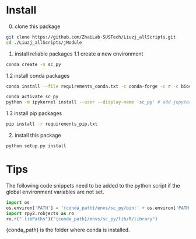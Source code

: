 # Install
0. clone this package
```bash
git clone https://github.com/ZhaiLab-SUSTech/Liuzj_allScripts.git
cd ./Liuzj_allScripts/jModule
```
1. install reliable packages
1.1 create a new environment
```bash
conda create -n sc_py
```
1.2 install conda packages
```bash
conda install --file requirements_conda.txt -c conda-forge -c r -c bioconda -n sc_py # or mamba

conda activate sc_py
python -m ipykernel install --user --display-name 'sc_py' # add jupyter kernel
```
1.3 install pip packages
```bash
pip install -r requirements_pip.txt
```
2. install this package
```bash
python setup.py install
```

# Tips
The following code snippets need to be added to the python script if the global environment variables are not set.
```python
import os
os.environ['PATH'] = '{conda_path}/envs/sc_py/bin:' + os.environ['PATH']
import rpy2.robjects as ro
ro.r(".libPaths")("{conda_path}/envs/sc_py/lib/R/library")
```
{conda_path} is the folder where conda is installed.

